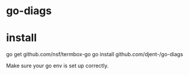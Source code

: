 # go-diags

# install
go get github.com/nsf/termbox-go
go install github.com/djent-/go-diags

Make sure your go env is set up correctly.
